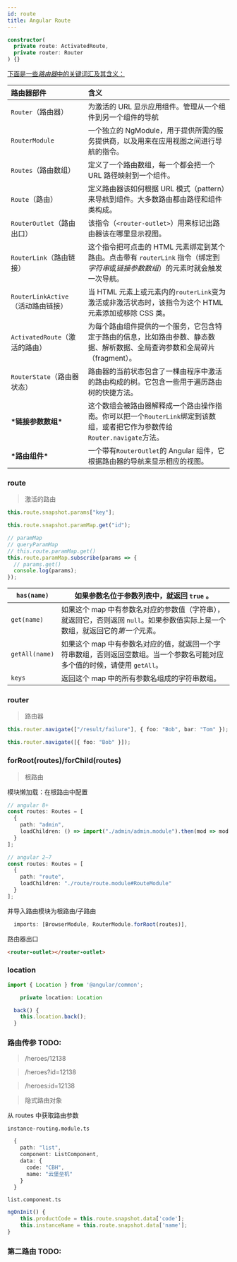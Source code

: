 ```yaml
---
id: route
title: Angular Route
---
```


```ts
constructor(
  private route: ActivatedRoute,
  private router: Router
) {}

```

[下面是一些*路由器*中的关键词汇及其含义：](https://angular.cn/guide/router#summary)

| 路由器部件                         | 含义                                                                                                                               |
| :--------------------------------- | :--------------------------------------------------------------------------------------------------------------------------------- |
| `Router`（路由器）                 | 为激活的 URL 显示应用组件。管理从一个组件到另一个组件的导航                                                                        |
| `RouterModule`                     | 一个独立的 NgModule，用于提供所需的服务提供商，以及用来在应用视图之间进行导航的指令。                                              |
| `Routes`（路由数组）               | 定义了一个路由数组，每一个都会把一个 URL 路径映射到一个组件。                                                                      |
| `Route`（路由）                    | 定义路由器该如何根据 URL 模式（pattern）来导航到组件。大多数路由都由路径和组件类构成。                                             |
| `RouterOutlet`（路由出口）         | 该指令（`<router-outlet>`）用来标记出路由器该在哪里显示视图。                                                                      |
| `RouterLink`（路由链接）           | 这个指令把可点击的 HTML 元素绑定到某个路由。点击带有 `routerLink` 指令（绑定到*字符串*或*链接参数数组*）的元素时就会触发一次导航。 |
| `RouterLinkActive`（活动路由链接） | 当 HTML 元素上或元素内的`routerLink`变为激活或非激活状态时，该指令为这个 HTML 元素添加或移除 CSS 类。                              |
| `ActivatedRoute`（激活的路由）     | 为每个路由组件提供的一个服务，它包含特定于路由的信息，比如路由参数、静态数据、解析数据、全局查询参数和全局碎片（fragment）。       |
| `RouterState`（路由器状态）        | 路由器的当前状态包含了一棵由程序中激活的路由构成的树。它包含一些用于遍历路由树的快捷方法。                                         |
| **\*链接参数数组\***               | 这个数组会被路由器解释成一个路由操作指南。你可以把一个`RouterLink`绑定到该数组，或者把它作为参数传给`Router.navigate`方法。        |
| **\*路由组件\***                   | 一个带有`RouterOutlet`的 Angular 组件，它根据路由器的导航来显示相应的视图。                                                        |

### route

> 激活的路由

```ts
this.route.snapshot.params["key"];

this.route.snapshot.paramMap.get("id");

// paramMap
// queryParamMap
// this.route.paramMap.get()
this.route.paramMap.subscribe(params => {
  // params.get()
  console.log(params);
});
```

| `has(name)`    | 如果参数名位于参数列表中，就返回 `true` 。                                                                                     |
| -------------- | ------------------------------------------------------------------------------------------------------------------------------ |
| `get(name)`    | 如果这个 map 中有参数名对应的参数值（字符串），就返回它，否则返回 `null`。如果参数值实际上是一个数组，就返回它的*第一个*元素。 |
| `getAll(name)` | 如果这个 map 中有参数名对应的值，就返回一个字符串数组，否则返回空数组。当一个参数名可能对应多个值的时候，请使用 `getAll`。     |
| `keys`         | 返回这个 map 中的所有参数名组成的字符串数组。                                                                                  |

### router

> 路由器

```ts
this.router.navigate(["/result/failure"], { foo: "Bob", bar: "Tom" });

this.router.navigate([{ foo: "Bob" }]);
```

### forRoot(routes)/forChild(routes)

> 根路由

模块懒加载：在根路由中配置

```ts
// angular 8+
const routes: Routes = [
  {
    path: "admin",
    loadChildren: () => import("./admin/admin.module").then(mod => mod.AdminModule)
  }
];
```

```ts
// angular 2~7
const routes: Routes = [
  {
    path: "route",
    loadChildren: "./route/route.module#RouteModule"
  }
];
```

并导入路由模块为根路由/子路由

```ts
  imports: [BrowserModule, RouterModule.forRoot(routes)],
```

路由器出口

```html
<router-outlet></router-outlet>
```

### location

```ts
import { Location } from '@angular/common';

    private location: Location

  back() {
    this.location.back();
  }
```

### 路由传参 TODO:

> /heroes/12138

> /heroes?id=12138

> /heroes:id=12138

> 隐式路由对象

从 routes 中获取路由参数

`instance-routing.module.ts`

```ts
  {
    path: "list",
    component: ListComponent,
    data: {
      code: "CBH",
      name: "云堡垒机"
    }
  }
```

`list.component.ts`

```ts
ngOnInit() {
    this.productCode = this.route.snapshot.data['code'];
    this.instanceName = this.route.snapshot.data['name'];
}
```

### 第二路由 TODO:
